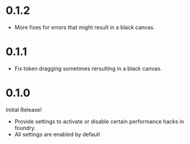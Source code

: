 # 0.1.2

- More fixes for errors that might result in a black canvas.

# 0.1.1

- Fix token dragging sometimes rersulting in a black canvas.

# 0.1.0

Initial Release!

- Provide settings to activate or disable certain performance hacks in foundry.
- All settings are enabled by default
